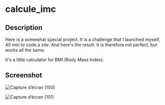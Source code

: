 # calcule_imc

## Description 
Here is a somewhat special project. It is a challenge that I launched myself, 40 min to code a site. And here's the result.
It is therefore not perfect, but works all the same.

It's a little calculator for BMI (Body Mass Index).

## Screenshot 
![Capture d’écran (100)](https://user-images.githubusercontent.com/51136036/119137225-dc33fd00-ba40-11eb-8e60-c6d115dd8e5b.png)

![Capture d’écran (101)](https://user-images.githubusercontent.com/51136036/119137235-dfc78400-ba40-11eb-8b7c-d660d0544d0c.png)
